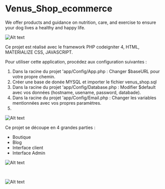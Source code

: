 # Venus_Shop_ecommerce
We offer products and guidance on nutrition, care, and exercise to ensure your dog lives a healthy and happy life.


![Alt text](https://sebastien-flouvat-portfolio.fr/portfolio/assets/img/venus2-1.png "Optional title")

Ce projet est réalisé avec le framework PHP codeigniter 4, HTML, MATERIALIZE CSS, JAVASCRIPT.

Pour utiliser cette application, procédez aux configuration suivantes : 

1) Dans la racine du projet 'app/Config/App.php : Changer $baseURL pour votre propre chemin.
2) Créer une base de donée MYSQL et importer le fichier venus_shop.sql
3) Dans la racine du projet 'app/Config/Database.php : Modifier $default avec vos données (hostname, usename, password, databade).
4) Dans la racine du projet 'app/Config/Email.php : Changer les variables mentionnées avec vos propres paramètres.
5) 

![Alt text](https://zupimages.net/up/21/35/0fr4.png  "Optional title")

Ce projet se découpe en 4 grandes parties : 
- Boutique 
- Blog
- Interface client
- Interface Admin 

![Alt text](https://zupimages.net/up/21/35/qfdn.png  "Optional title")


<br>

![Alt text](https://zupimages.net/up/21/35/4xlv.png  "Optional title")

